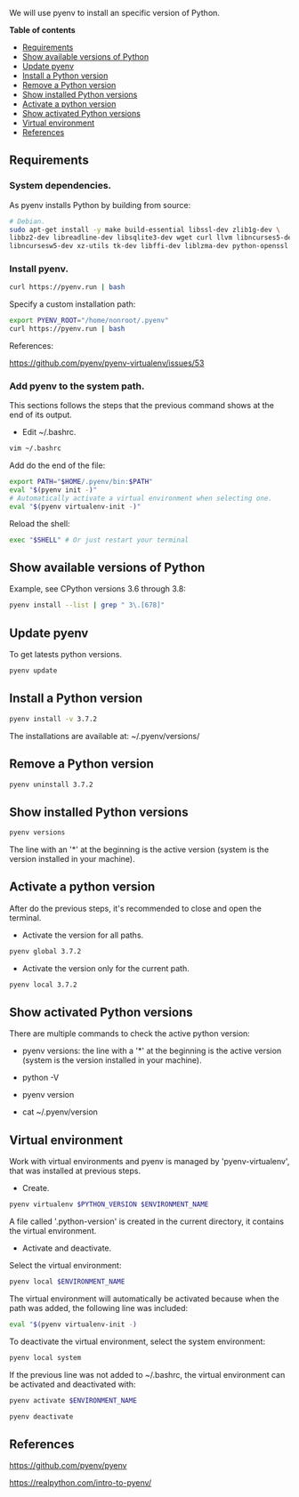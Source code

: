 We will use pyenv to install an specific version of Python.

**Table of contents**

- [Requirements](#requirements)
- [Show available versions of Python](#show_available_versions_of_python)
- [Update pyenv](#update_pyenv)
- [Install a Python version](#install_a_python_version)
- [Remove a Python version](#remove_a_python_version)
- [Show installed Python versions](#show_installed_python_versions)
- [Activate a python version](#activate_a_python_version)
- [Show activated Python versions](#show_activated_python_versions)
- [Virtual environment](#virtual_environment)
- [References](#references)

<a name="requirements"></a>
## Requirements

### System dependencies.

As pyenv installs Python by building from source:

```bash
# Debian.
sudo apt-get install -y make build-essential libssl-dev zlib1g-dev \
libbz2-dev libreadline-dev libsqlite3-dev wget curl llvm libncurses5-dev \
libncursesw5-dev xz-utils tk-dev libffi-dev liblzma-dev python-openssl
```

### Install pyenv.

```bash
curl https://pyenv.run | bash
```

Specify a custom installation path:

```bash
export PYENV_ROOT="/home/nonroot/.pyenv"
curl https://pyenv.run | bash
```

References:

https://github.com/pyenv/pyenv-virtualenv/issues/53

### Add pyenv to the system path.

This sections follows the steps that the previous command shows at the end of its output.

- Edit ~/.bashrc.

```bash
vim ~/.bashrc
```

Add do the end of the file:

```bash
export PATH="$HOME/.pyenv/bin:$PATH"
eval "$(pyenv init -)"
# Automatically activate a virtual environment when selecting one.
eval "$(pyenv virtualenv-init -)"
```

Reload the shell:

```bash
exec "$SHELL" # Or just restart your terminal
```

<a name="show_available_versions_of_python"></a>
## Show available versions of Python

Example, see CPython versions 3.6 through 3.8:

```bash
pyenv install --list | grep " 3\.[678]"
```

<a name="update_pyenv"></a>
## Update pyenv

To get latests python versions.

```bash
pyenv update
```

<a name="install_a_python_version"></a>
## Install a Python version

```bash
pyenv install -v 3.7.2
```

The installations are available at: ~/.pyenv/versions/

<a name="remove_a_python_version"></a>
## Remove a Python version

```bash
pyenv uninstall 3.7.2
```

<a name="show_installed_python_versions"></a>
## Show installed Python versions

```bash
pyenv versions
```

The line with an '*' at the beginning is the active version (system is the version installed in your machine).

<a name="activate_a_python_version"></a>
## Activate a python version

After do the previous steps, it's recommended to close and open the terminal.

- Activate the version for all paths.

```bash
pyenv global 3.7.2
```

- Activate the version only for the current path.

```bash
pyenv local 3.7.2
```

<a name="show_activated_python_versions"></a>
## Show activated Python versions

There are multiple commands to check the active python version:

- pyenv versions: the line with a '*' at the beginning is the active version (system is the version installed in your machine).

- python -V

- pyenv version

- cat ~/.pyenv/version

<a name="virtual_environment"></a>
## Virtual environment

Work with virtual environments and pyenv is managed by 'pyenv-virtualenv', that was installed at previous steps.

- Create.

```bash
pyenv virtualenv $PYTHON_VERSION $ENVIRONMENT_NAME
```

A file called '.python-version' is created in the current directory, it contains the virtual environment.

- Activate and deactivate.

Select the virtual environment:

```bash
pyenv local $ENVIRONMENT_NAME
```

The virtual environment will automatically be activated because when the path was added, the following line was included:

```bash
eval "$(pyenv virtualenv-init -)
```

To deactivate the virtual environment, select the system environment:

```bash
pyenv local system
```

If the previous line was not added to ~/.bashrc, the virtual environment can be activated and deactivated with:

```bash
pyenv activate $ENVIRONMENT_NAME

pyenv deactivate
```

<a name="references"></a>
## References

https://github.com/pyenv/pyenv

https://realpython.com/intro-to-pyenv/


